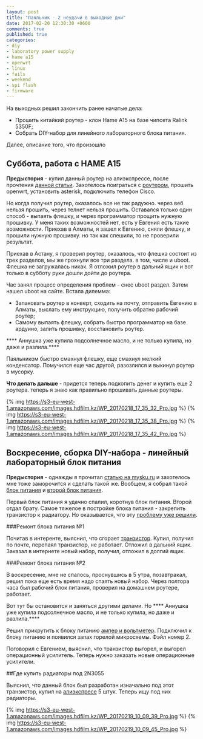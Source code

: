 ```yaml
---
layout: post
title: "Паяльник - 2 неудачи в выходные дни"
date: 2017-02-20 12:30:30 +0600
comments: true
published: true
categories: 
- diy
- laboratory power supply
- hame a15
- openwrt
- linux
- fails
- weekend
- spi flash
- firmware
---
```


На выходных решил закончить ранее начатые дела:

- Прошить китайкий роутер - клон Hame A15 на базе чипсета Ralink 5350F;
- Собрать DIY-набор для линейного лабораторного блока питания.

Далее, описание того, что произошло <!--more-->

## Суббота, работа с HAME A15

****Предыстория**** - купил данный роутер на алиэкспрессе, после прочтения [данной статьи](http://mysku.ru/blog/aliexpress/26886.html). Захотелось поиграться с [роутером](https://www.aliexpress.com/item/CEL-High-quality-Mini-3G-4G-WiFi-Wlan-Hotspot-AP-Client-150Mbps-RJ45-USB-Wireless-Router/32566084078.html?spm=2114.13010608.0.0.xHQ6ZG), прошить openwrt, установить asterisk, подключить телефон Cisco.

Но когда получил роутер, оказалось все не так радужно. через веб нельзя прошить, через телнет нельзя прошить. Оставался только один способ - выпаять флешку, и через программатор прощить нужную прошивку. У меня таких возможностей нет, есть у Евгения есть такие возможности. Приехав в Алматы, я зашел к Евгению, сняли флешку, и прошили нужную прошивку. но так как спешили, то не проверили результат.

Приехав в Астану, я проверил роутер, оказалось, что флешка состоит из трех разделов, мы же грохнули все три раздела. в том, числе и uboot. Флешка не загружалась никак. Я отложил роутер в дальний ящик и вот только в субботу руки дошли дойти до роутера.

Час занял процесс определения проблем - снес uboot раздел. Затем нашел uboot на сайте. Встала дилемма:

- Запаковать роутер в конверт, сходить на почту, отправить Евгению в Алматы, выслать ему инструкцию, получить обратно рабочий роутер;
- Самому выпаять флешку, собрать быстро программатор на базе ардуино, залить прошивку, восстановить роутер.

**** Аннушка уже купила подсолнечное масло, и не только купила, но даже и разлила.****

Паяльником быстро смахнул флешку, еще смахнул мелкий конденсатор. Помучился еще час другой, разозлился и выкинул роутер в мусорку.

****Что делать дальше**** - придется теперь подкопить денег и купить еще 2 роутера. теперь я знаю как правильно прошивать данные роутеры.

{% img https://s3-eu-west-1.amazonaws.com/images.hdfilm.kz/WP_20170218_17_35_32_Pro.jpg %}
{% img https://s3-eu-west-1.amazonaws.com/images.hdfilm.kz/WP_20170218_17_35_38_Pro.jpg %}
{% img https://s3-eu-west-1.amazonaws.com/images.hdfilm.kz/WP_20170218_17_35_42_Pro.jpg %}

## Воскресение, сборка DIY-набора - линейный лабораторный блок питания 

****Предыстория**** - однажды я прочитал [статью на mysku.ru](http://mysku.ru/blog/china-stores/33751.html) и захотелось мне тоже заморочится и сделать такой же. Вообщем, я собрал такой [блок питания](https://www.aliexpress.com/item/Factory-Free-Shipping-0-30V-2mA-3A-Adjustable-DC-Regulated-Power-Supply-DIY-Kit-Short-Circuit/32479904408.html?spm=2114.13010608.0.0.IU9d6C) и [второй блок питания](http://mysku.ru/blog/china-stores/43065.html).

Первый блок питания я удачно спалил, коротнув блок питания. Второй отдал брату. Самое тяжелое в постройке блока питания - закрепить транзистор к радиатору. Но оказывается, что эту [проблему уже решили](https://www.aliexpress.com/item/Free-Shipping-1-pc-50-45-18mm-Heatsink-Cooling-Fin-Cooler-Radiator-Aluminum-Heat-Sink-for/32684706388.html?spm=2114.13010608.0.0.w3Dkyj).

###Ремонт блока питания №1

Почитав в интеренте, выяснил, что сгорает [транзистор](https://www.aliexpress.com/item/Free-shipping-5pcs-lot-D1047-2SD1047-12A-160V-new-original/32704605197.html?spm=2114.13010608.0.0.tAi6Ox). Купил, получил по почте, перепаял транзистор, не работает. Отложил в дальний ящик. Заказал в интернете новый набор, получил, отложил в долгий ящик.

###Ремонт блока питания №2

В воскресение, мне не спалось, проснувшись в 5 утра, позавтракал, решил пока еще есть время надо спаять новый набор. Через полтора часа был рабочий блок питания, проверил на домашнем роутере, работает.

Вот тут бы остановится и заняться другими делами. Но **** Аннушка уже купила подсолнечное масло, и не только купила, но даже и разлила.****

Решил прикрутить к блоку питанию [ампер и вольтметер](https://www.aliexpress.com/item/1pcs-Top-Quality-DC-100V-10A-Voltmeter-Ammeter-Blue-Red-LED-Amp-Dual-Digital-Volt-Meter/32314616109.html?spm=2114.13010608.0.0.tAi6Ox). Подключил к блоку питанию и появился запах горелой микросхемы. Фэйл номер 2.

Поговорил с Евгением, выяснил, что транзистор выгорел, и выгорел операционный усилитель. Теперь нужно заказать новые операционные усилители.

##Где купить радиаторы под 2N3055

Выяснил, что данный блок был разработан изначально под этот транзистор, купил на [алиэкспресе](https://www.aliexpress.com/item/5PCS-2N3055-TO-3-Amp-Audio-Power-Transistor-15A-60V-NEW-GOOD-QUALITY/32698760860.html?spm=2114.13010608.0.0.zcNw75) 5 штук. Теперь ищу под них радиаторы.

{% img https://s3-eu-west-1.amazonaws.com/images.hdfilm.kz/WP_20170219_10_09_39_Pro.jpg %}
{% img https://s3-eu-west-1.amazonaws.com/images.hdfilm.kz/WP_20170219_10_09_45_Pro.jpg %}







